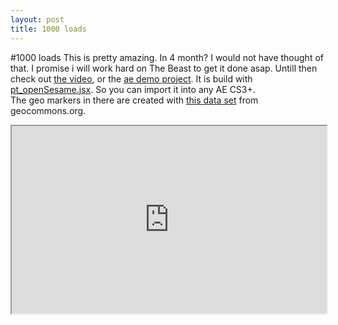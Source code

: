 ```yaml
---
layout: post
title: 1000 loads 
---
```

#1000 loads
This is pretty amazing. In 4 month? I would not have thought of that. I promise i will work hard on The Beast to get it done asap. Untill then check out [the video](http://www.youtube.com/watch?v=Hg764rwXIX8), or the [ae demo project](asset/the_beast_placemarks_demo.tsv.txt). It is build with [pt_openSesame.jsx](http://aescripts.com/pt_opensesame/). So you can import it into any AE CS3+.  
The geo markers in there are created with [this data set](http://geocommons.com/maps/183647) from geocommons.org.  
<iframe src="http://geocommons.com/maps/183647/embed" width="100%" height="300"></iframe>
